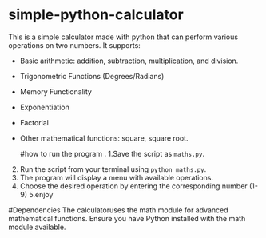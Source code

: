 # simple-python-calculator

This is a simple calculator made with python that can perform various operations on two numbers. It supports:

* Basic arithmetic: addition, subtraction, multiplication, and division.
* Trigonometric Functions (Degrees/Radians)
* Memory Functionality
* Exponentiation
* Factorial
* Other mathematical functions: square, square root.
  
  #how to run the program .
 1.Save the script as `maths.py`.
 2. Run the script from your terminal using `python maths.py`.
 3. The program will display a menu with available operations.
 4. Choose the desired operation by entering the corresponding number (1-9)
 5.enjoy
  
 #Dependencies
The calculatoruses the math module for advanced mathematical functions. Ensure you have Python installed with the math module available.  
